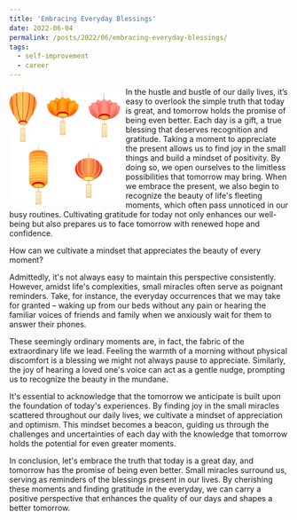 ```yaml
---
title: 'Embracing Everyday Blessings'
date: 2022-06-04
permalink: /posts/2022/06/embracing-everyday-blessings/
tags:
  - self-improvement
  - career
---
```


<img width="200" alt="pain" src="/images/posts/embracing-everyday-blessings.png" style="float: left; margin-right: 10px;" /> In the hustle and bustle of our daily lives, it’s easy to overlook the simple truth that today is great, and tomorrow holds the promise of being even better. Each day is a gift, a true blessing that deserves recognition and gratitude. Taking a moment to appreciate the present allows us to find joy in the small things and build a mindset of positivity. By doing so, we open ourselves to the limitless possibilities that tomorrow may bring. When we embrace the present, we also begin to recognize the beauty of life's fleeting moments, which often pass unnoticed in our busy routines. Cultivating gratitude for today not only enhances our well-being but also prepares us to face tomorrow with renewed hope and confidence.

How can we cultivate a mindset that appreciates the beauty of every moment?

Admittedly, it's not always easy to maintain this perspective consistently. However, amidst life's complexities, small miracles often serve as poignant reminders. Take, for instance, the everyday occurrences that we may take for granted – waking up from our beds without any pain or hearing the familiar voices of friends and family when we anxiously wait for them to answer their phones.

These seemingly ordinary moments are, in fact, the fabric of the extraordinary life we lead. Feeling the warmth of a morning without physical discomfort is a blessing we might not always pause to appreciate. Similarly, the joy of hearing a loved one's voice can act as a gentle nudge, prompting us to recognize the beauty in the mundane.

It's essential to acknowledge that the tomorrow we anticipate is built upon the foundation of today's experiences. By finding joy in the small miracles scattered throughout our daily lives, we cultivate a mindset of appreciation and optimism. This mindset becomes a beacon, guiding us through the challenges and uncertainties of each day with the knowledge that tomorrow holds the potential for even greater moments.

In conclusion, let's embrace the truth that today is a great day, and tomorrow has the promise of being even better. Small miracles surround us, serving as reminders of the blessings present in our lives. By cherishing these moments and finding gratitude in the everyday, we can carry a positive perspective that enhances the quality of our days and shapes a better tomorrow.
